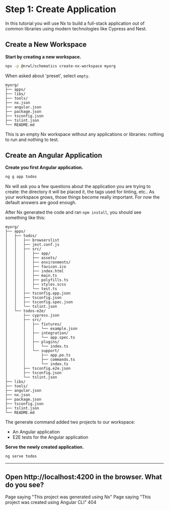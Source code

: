 # Step 1: Create Application

In this tutorial you will use Nx to build a full-stack application out of common libraries using modern technologies like Cypress and Nest.

## Create a New Workspace

**Start by creating a new workspace.**

```bash
npx -p @nrwl/schematics create-nx-workspace myorg
```

When asked about 'preset', select `empty`.

```treeview
myorg/
├── apps/
├── libs/
├── tools/
├── nx.json
├── angular.json
├── package.json
├── tsconfig.json
├── tslint.json
└── README.md
```

This is an empty Nx workspace without any applications or libraries: nothing to run and nothing to test.

## Create an Angular Application

**Create you first Angular application.**

```bash
ng g app todos
```

Nx will ask you a few questions about the application you are trying to create: the directory it will be placed it, the tags used for linting, etc.. As your workspace grows, those things become really important. For now the default answers are good enough.

After Nx generated the code and ran `npm install`, you should see something like this:

```treeview
myorg/
├── apps/
│   ├── todos/
│   │   ├── browserslist
│   │   ├── jest.conf.js
│   │   ├── src/
│   │   │   ├── app/
│   │   │   ├── assets/
│   │   │   ├── environments/
│   │   │   ├── favicon.ico
│   │   │   ├── index.html
│   │   │   ├── main.ts
│   │   │   ├── polyfills.ts
│   │   │   ├── styles.scss
│   │   │   └── test.ts
│   │   ├── tsconfig.app.json
│   │   ├── tsconfig.json
│   │   ├── tsconfig.spec.json
│   │   └── tslint.json
│   └── todos-e2e/
│       ├── cypress.json
│       ├── src/
│       │   ├── fixtures/
│       │   │   └── example.json
│       │   ├── integration/
│       │   │   └── app.spec.ts
│       │   ├── plugins/
│       │   │   └── index.ts
│       │   └── support/
│       │       ├── app.po.ts
│       │       ├── commands.ts
│       │       └── index.ts
│       ├── tsconfig.e2e.json
│       ├── tsconfig.json
│       └── tslint.json
├── libs/
├── tools/
├── angular.json
├── nx.json
├── package.json
├── tsconfig.json
├── tslint.json
└── README.md
```

The generate command added two projects to our workspace:

- An Angular application
- E2E tests for the Angular application

**Serve the newly created application.**

```bash
ng serve todos
```

---

## Open http://localhost:4200 in the browser. What do you see?

Page saying "This project was generated using Nx"
Page saying "This project was created using Angular CLI"
404
